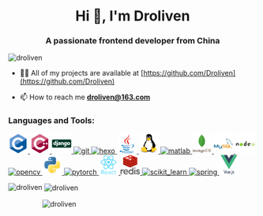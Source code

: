 
<!-- <div> -->
<!--   <img height="170" align="left" src="https://github-readme-stats.vercel.app/api?username=Droliven&count_private=true&theme=dark&include_all_commits=true" /> -->
<!--   <img height="170" align="left" src="https://github-readme-stats.vercel.app/api?username=Droliven&count_private=true&theme=radical&include_all_commits=true" /> -->
<!--   <img height="170" align="left" src="https://github-readme-stats.vercel.app/api?username=Droliven&count_private=true&theme=merko&include_all_commits=true" /> -->
<!--   <img height="170" align="left" src="https://github-readme-stats.vercel.app/api?username=Droliven&count_private=true&theme=gruvbox&include_all_commits=true" /> -->
<!--   <img height="170" align="left" src="https://github-readme-stats.vercel.app/api?username=Droliven&count_private=true&theme=tokyonight&include_all_commits=true" /> -->
<!--   <img height="170" align="left" src="https://github-readme-stats.vercel.app/api?username=Droliven&count_private=true&theme=onedark&include_all_commits=true" /> -->
<!--   <img height="170" align="left" src="https://github-readme-stats.vercel.app/api?username=Droliven&count_private=true&theme=cobalt&include_all_commits=true" /> -->
<!--   <img height="170" align="left" src="https://github-readme-stats.vercel.app/api?username=Droliven&count_private=true&theme=synthwave&include_all_commits=true" /> -->
<!--   <img height="170" align="left" src="https://github-readme-stats.vercel.app/api?username=Droliven&count_private=true&theme=highcontrast&include_all_commits=true" /> -->
<!--   <img height="170" align="left" src="https://github-readme-stats.vercel.app/api?username=Droliven&count_private=true&theme=dracula&include_all_commits=true" /> -->
<!--   <img src="https://github-readme-stats.vercel.app/api/top-langs/?username=Droliven&theme=gruvbox&layout=compact" /> -->
<!-- </div> -->

<h1 align="center">Hi 👋, I'm Droliven</h1>
<h3 align="center">A passionate frontend developer from China</h3>

<p align="left"> <img src="https://komarev.com/ghpvc/?username=droliven&label=Profile%20views&color=0e75b6&style=flat" alt="droliven" /> </p>

- 👨‍💻 All of my projects are available at [https://github.com/Droliven](https://github.com/Droliven)

- 📫 How to reach me **droliven@163.com**


<h3 align="left">Languages and Tools:</h3>
<p align="left"> <a href="https://www.cprogramming.com/" target="_blank"> <img src="https://raw.githubusercontent.com/devicons/devicon/master/icons/c/c-original.svg" alt="c" width="40" height="40"/> </a> <a href="https://www.w3schools.com/cpp/" target="_blank"> <img src="https://raw.githubusercontent.com/devicons/devicon/master/icons/cplusplus/cplusplus-original.svg" alt="cplusplus" width="40" height="40"/> </a> <a href="https://www.djangoproject.com/" target="_blank"> <img src="https://raw.githubusercontent.com/devicons/devicon/master/icons/django/django-original.svg" alt="django" width="40" height="40"/> </a> <a href="https://git-scm.com/" target="_blank"> <img src="https://www.vectorlogo.zone/logos/git-scm/git-scm-icon.svg" alt="git" width="40" height="40"/> </a> <a href="hexo.io/" target="_blank"> <img src="https://www.vectorlogo.zone/logos/hexoio/hexoio-icon.svg" alt="hexo" width="40" height="40"/> </a> <a href="https://www.java.com" target="_blank"> <img src="https://raw.githubusercontent.com/devicons/devicon/master/icons/java/java-original.svg" alt="java" width="40" height="40"/> </a> <a href="https://www.linux.org/" target="_blank"> <img src="https://raw.githubusercontent.com/devicons/devicon/master/icons/linux/linux-original.svg" alt="linux" width="40" height="40"/> </a> <a href="https://www.mathworks.com/" target="_blank"> <img src="https://upload.wikimedia.org/wikipedia/commons/2/21/Matlab_Logo.png" alt="matlab" width="40" height="40"/> </a> <a href="https://www.mongodb.com/" target="_blank"> <img src="https://raw.githubusercontent.com/devicons/devicon/master/icons/mongodb/mongodb-original-wordmark.svg" alt="mongodb" width="40" height="40"/> </a> <a href="https://www.mysql.com/" target="_blank"> <img src="https://raw.githubusercontent.com/devicons/devicon/master/icons/mysql/mysql-original-wordmark.svg" alt="mysql" width="40" height="40"/> </a> <a href="https://nodejs.org" target="_blank"> <img src="https://raw.githubusercontent.com/devicons/devicon/master/icons/nodejs/nodejs-original-wordmark.svg" alt="nodejs" width="40" height="40"/> </a> <a href="https://opencv.org/" target="_blank"> <img src="https://www.vectorlogo.zone/logos/opencv/opencv-icon.svg" alt="opencv" width="40" height="40"/> </a> <a href="https://www.python.org" target="_blank"> <img src="https://raw.githubusercontent.com/devicons/devicon/master/icons/python/python-original.svg" alt="python" width="40" height="40"/> </a> <a href="https://pytorch.org/" target="_blank"> <img src="https://www.vectorlogo.zone/logos/pytorch/pytorch-icon.svg" alt="pytorch" width="40" height="40"/> </a> <a href="https://reactjs.org/" target="_blank"> <img src="https://raw.githubusercontent.com/devicons/devicon/master/icons/react/react-original-wordmark.svg" alt="react" width="40" height="40"/> </a> <a href="https://redis.io" target="_blank"> <img src="https://raw.githubusercontent.com/devicons/devicon/master/icons/redis/redis-original-wordmark.svg" alt="redis" width="40" height="40"/> </a> <a href="https://scikit-learn.org/" target="_blank"> <img src="https://upload.wikimedia.org/wikipedia/commons/0/05/Scikit_learn_logo_small.svg" alt="scikit_learn" width="40" height="40"/> </a> <a href="https://spring.io/" target="_blank"> <img src="https://www.vectorlogo.zone/logos/springio/springio-icon.svg" alt="spring" width="40" height="40"/> </a> <a href="https://vuejs.org/" target="_blank"> <img src="https://raw.githubusercontent.com/devicons/devicon/master/icons/vuejs/vuejs-original-wordmark.svg" alt="vuejs" width="40" height="40"/> </a> </p>

<p><img height="170" align="left" src="https://github-readme-stats.vercel.app/api?username=droliven&show_icons=true&locale=en&theme=gruvbox" alt="droliven" /></p>
  </p>

<p>&nbsp;<img align="center" src="https://github-readme-stats.vercel.app/api/top-langs?username=droliven&show_icons=true&locale=en&layout=compact&theme=gruvbox" alt="droliven" /></p>

<p><img align="center" src="https://github-readme-streak-stats.herokuapp.com/?user=droliven&" alt="droliven" /></p>


